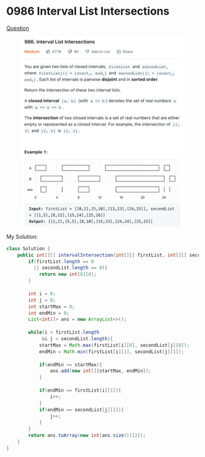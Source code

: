 # 0986 Interval List Intersections

[Question](https://leetcode.com/problems/interval-list-intersections/)

<figure><img src="../.gitbook/assets/image.png" alt=""><figcaption></figcaption></figure>



My Solution:

```java
class Solution {
    public int[][] intervalIntersection(int[][] firstList, int[][] secondList) {
        if(firstList.length == 0
          || secondList.length == 0){
            return new int[0][0];
        }
        
        int i = 0;
        int j = 0;
        int startMax = 0;
        int endMin = 0;
        List<int[]> ans = new ArrayList<>();
        
        while(i < firstList.length
             && j < secondList.length){
            startMax = Math.max(firstList[i][0], secondList[j][0]);
            endMin = Math.min(firstList[i][1], secondList[j][1]);
            
            if(endMin >= startMax){
                ans.add(new int[]{startMax, endMin});
            }
            
            if(endMin == firstList[i][1]){
                i++;
            }
            if(endMin == secondList[j][1]){
                j++;
            }
        }
        return ans.toArray(new int[ans.size()][2]);
    }
}
```
